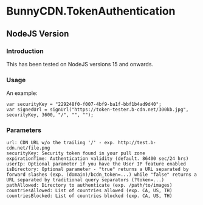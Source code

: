 # BunnyCDN.TokenAuthentication
## NodeJS Version
### Introduction

This has been tested on NodeJS versions 15 and onwards.

### Usage

An example:

```
var securityKey = "229248f0-f007-4bf9-ba1f-bbf1b4ad9d40";
var signedUrl = signUrl("https://token-tester.b-cdn.net/300kb.jpg", securityKey, 3600, "/", "", "");
```

### Parameters

```
url: CDN URL w/o the trailing '/' - exp. http://test.b-cdn.net/file.png
securityKey: Security token found in your pull zone
expirationTime: Authentication validity (default. 86400 sec/24 hrs)
userIp: Optional parameter if you have the User IP feature enabled
isDirectory: Optional parameter - "true" returns a URL separated by forward slashes (exp. (domain)/bcdn_token=...) while "false" returns a URL separated by traditional query separators (?token=...)
pathAllowed: Directory to authenticate (exp. /path/to/images)
countriesAllowed: List of countries allowed (exp. CA, US, TH)
countriesBlocked: List of countries blocked (exp. CA, US, TH)
```
